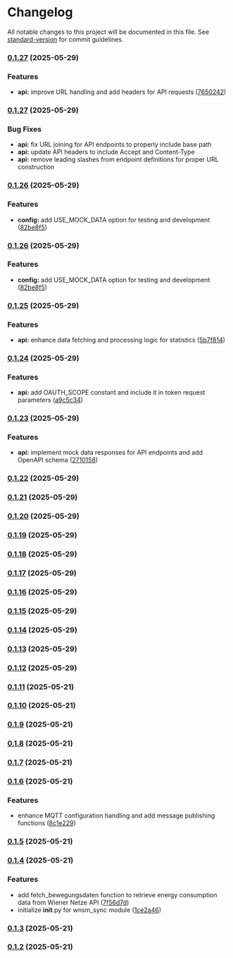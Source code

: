 # Changelog

All notable changes to this project will be documented in this file. See [standard-version](https://github.com/conventional-changelog/standard-version) for commit guidelines.

### [0.1.27](https://github.com/ZakiZtraki/haos-addon-wnsm-dev/compare/v0.1.26...v0.1.27) (2025-05-29)


### Features

* **api:** improve URL handling and add headers for API requests ([7650242](https://github.com/ZakiZtraki/haos-addon-wnsm-dev/commit/76502424cac88148a4a02c317f859bf79feca8e7))

### [0.1.27](https://github.com/ZakiZtraki/haos-addon-wnsm-dev/compare/v0.1.26...v0.1.27) (2025-05-29)


### Bug Fixes

* **api:** fix URL joining for API endpoints to properly include base path
* **api:** update API headers to include Accept and Content-Type
* **api:** remove leading slashes from endpoint definitions for proper URL construction

### [0.1.26](https://github.com/ZakiZtraki/haos-addon-wnsm-dev/compare/v0.1.25...v0.1.26) (2025-05-29)


### Features

* **config:** add USE_MOCK_DATA option for testing and development ([82be8f5](https://github.com/ZakiZtraki/haos-addon-wnsm-dev/commit/82be8f52b51eadf13b27f02490e936795b1f2908))

### [0.1.26](https://github.com/ZakiZtraki/haos-addon-wnsm-dev/compare/v0.1.25...v0.1.26) (2025-05-29)


### Features

* **config:** add USE_MOCK_DATA option for testing and development ([82be8f5](https://github.com/ZakiZtraki/haos-addon-wnsm-dev/commit/82be8f52b51eadf13b27f02490e936795b1f2908))

### [0.1.25](https://github.com/ZakiZtraki/haos-addon-wnsm-dev/compare/v0.1.24...v0.1.25) (2025-05-29)


### Features

* **api:** enhance data fetching and processing logic for statistics ([5b7f814](https://github.com/ZakiZtraki/haos-addon-wnsm-dev/commit/5b7f8141cce8a92adb448c1cf9d513c75f32ae84))

### [0.1.24](https://github.com/ZakiZtraki/haos-addon-wnsm-dev/compare/v0.1.23...v0.1.24) (2025-05-29)


### Features

* **api:** add OAUTH_SCOPE constant and include it in token request parameters ([a9c5c34](https://github.com/ZakiZtraki/haos-addon-wnsm-dev/commit/a9c5c342fa7fd5f7d82ec9b13f0b3f89d62bb814))

### [0.1.23](https://github.com/ZakiZtraki/haos-addon-wnsm-dev/compare/v0.1.22...v0.1.23) (2025-05-29)


### Features

* **api:** implement mock data responses for API endpoints and add OpenAPI schema ([2710158](https://github.com/ZakiZtraki/haos-addon-wnsm-dev/commit/27101580eafae6aa0dac896bd84b63e6144615b9))

### [0.1.22](https://github.com/ZakiZtraki/haos-addon-wnsm-dev/compare/v0.1.21...v0.1.22) (2025-05-29)

### [0.1.21](https://github.com/ZakiZtraki/haos-addon-wnsm-dev/compare/v0.1.20...v0.1.21) (2025-05-29)

### [0.1.20](https://github.com/ZakiZtraki/haos-addon-wnsm-dev/compare/v0.1.19...v0.1.20) (2025-05-29)

### [0.1.19](https://github.com/ZakiZtraki/haos-addon-wnsm-dev/compare/v0.1.18...v0.1.19) (2025-05-29)

### [0.1.18](https://github.com/ZakiZtraki/haos-addon-wnsm-dev/compare/v0.1.17...v0.1.18) (2025-05-29)

### [0.1.17](https://github.com/ZakiZtraki/haos-addon-wnsm-dev/compare/v0.1.16...v0.1.17) (2025-05-29)

### [0.1.16](https://github.com/ZakiZtraki/haos-addon-wnsm-dev/compare/v0.1.15...v0.1.16) (2025-05-29)

### [0.1.15](https://github.com/ZakiZtraki/haos-addon-wnsm-dev/compare/v0.1.14...v0.1.15) (2025-05-29)

### [0.1.14](https://github.com/ZakiZtraki/haos-addon-wnsm-dev/compare/v0.1.13...v0.1.14) (2025-05-29)

### [0.1.13](https://github.com/ZakiZtraki/haos-addon-wnsm-dev/compare/v0.1.12...v0.1.13) (2025-05-29)

### [0.1.12](https://github.com/ZakiZtraki/haos-addon-wnsm-dev/compare/v0.1.11...v0.1.12) (2025-05-29)

### [0.1.11](https://github.com/ZakiZtraki/haos-addon-wnsm-dev/compare/v0.1.10...v0.1.11) (2025-05-21)

### [0.1.10](https://github.com/ZakiZtraki/haos-addon-wnsm-dev/compare/v0.1.9...v0.1.10) (2025-05-21)

### [0.1.9](https://github.com/ZakiZtraki/haos-addon-wnsm-dev/compare/v0.1.8...v0.1.9) (2025-05-21)

### [0.1.8](https://github.com/ZakiZtraki/haos-addon-wnsm-dev/compare/v0.1.7...v0.1.8) (2025-05-21)

### [0.1.7](https://github.com/ZakiZtraki/haos-addon-wnsm-dev/compare/v0.1.6...v0.1.7) (2025-05-21)

### [0.1.6](https://github.com/ZakiZtraki/haos-addon-wnsm-dev/compare/v0.1.5...v0.1.6) (2025-05-21)


### Features

* enhance MQTT configuration handling and add message publishing functions ([8c1e229](https://github.com/ZakiZtraki/haos-addon-wnsm-dev/commit/8c1e229e5b53b82e0059d1459023ae10d650a9b6))

### [0.1.5](https://github.com/ZakiZtraki/haos-addon-wnsm-dev/compare/v0.1.4...v0.1.5) (2025-05-21)

### [0.1.4](https://github.com/ZakiZtraki/haos-addon-wnsm-dev/compare/v0.1.3...v0.1.4) (2025-05-21)


### Features

* add fetch_bewegungsdaten function to retrieve energy consumption data from Wiener Netze API ([7f56d7d](https://github.com/ZakiZtraki/haos-addon-wnsm-dev/commit/7f56d7df6cd2f3e08cf8e5f35a86e2dffded5fc9))
* initialize __init__.py for wnsm_sync module ([1ce2a46](https://github.com/ZakiZtraki/haos-addon-wnsm-dev/commit/1ce2a469995e366426fe7cf9b1df3123a152aa0b))

### [0.1.3](https://github.com/ZakiZtraki/haos-addon-wnsm-dev/compare/v0.1.2...v0.1.3) (2025-05-21)

### [0.1.2](https://github.com/ZakiZtraki/haos-addon-wnsm-dev/compare/v0.1.1...v0.1.2) (2025-05-21)
